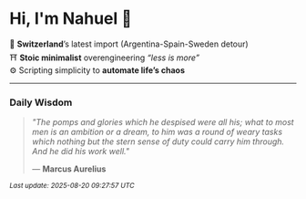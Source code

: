# Hi, I'm Nahuel :tiger:

📍 **Switzerland**’s latest import (Argentina-Spain-Sweden detour)  
⛩️ **Stoic minimalist** overengineering *“less is more”*  
⚙️ Scripting simplicity to **automate life’s chaos**

---

### Daily Wisdom
> _"The pomps and glories which he despised were all his; what to most men is an ambition or a dream, to him was a round of weary tasks which nothing but the stern sense of duty could carry him through. And he did his work well."_  
>
> — **Marcus Aurelius**

<sub>*Last update: 2025-08-20 09:27:57 UTC*</sub>


